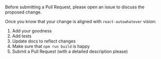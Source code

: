 Before submitting a Pull Request, please open an issue to discuss the proposed change.

Once you know that your change is aligned with `react-autowhatever` vision:

1. Add your goodness
2. Add tests
3. Update docs to reflect changes
4. Make sure that `npm run build` is happy
5. Submit a Pull Request (with a detailed description please)
